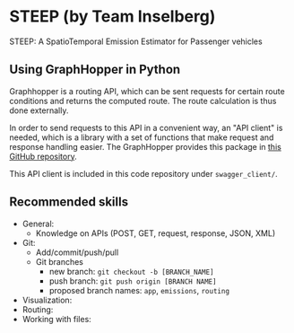 # STEEP (by Team Inselberg)
STEEP: A SpatioTemporal Emission Estimator for Passenger vehicles

## Using GraphHopper in Python
Graphhopper is a routing API, which can be sent requests for certain route conditions and returns the computed route. 
The route calculation is thus done externally. 

In order to send requests to this API in a convenient way, an "API client" is needed, which is a library with a set of 
functions that make request and response handling easier. 
The GraphHopper provides this package in [this GitHub repository](https://github.com/graphhopper/directions-api-clients-route-optimization/tree/master/python).

This API client is included in this code repository under `swagger_client/`. 


## Recommended skills
- General: 
    - Knowledge on APIs (POST, GET, request, response, JSON, XML)
- Git:
    - Add/commit/push/pull
    - Git branches
        - new branch: `git checkout -b [BRANCH_NAME]`
        - push branch: `git push origin [BRANCH NAME]`
        - proposed branch names: `app`, `emissions`, `routing`
- Visualization:
- Routing: 
- Working with files:


